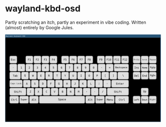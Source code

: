 # wayland-kbd-osd

Partly scratching an itch, partly an experiment in vibe coding. Written (almost) entirely by Google Jules.

![screenshot](./screenshot.png)
